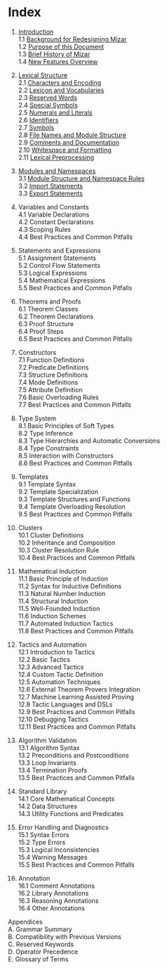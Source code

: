 # Index

1. [Introduction](./1.introduction.md)  
    1.1 [Background for Redesigning Mizar](./1.introduction.md#11-background-for-redesigning-mizar)  
    1.2 [Purpose of this Document](./1.introduction.md#12-purpose-of-this-document)  
    1.3 [Brief History of Mizar](./1.introduction.md#13-brief-history-of-mizar)  
    1.4 [New Features Overview](./1.introduction.md#14-new-features-overview)  

2. [Lexical Structure](./2.lexical_structure.md)  
    2.1 [Characters and Encoding](./2.lexical_structure.md#21-characters-and-encoding)  
    2.2 [Lexicon and Vocabularies](./2.lexical_structure.md#22-lexicon-and-vocabularies)  
    2.3 [Reserved Words](./2.lexical_structure.md#23-reserved-words)  
    2.4 [Special Symbols](./2.lexical_structure.md#24-special-symbols)  
    2.5 [Numerals and Literals](./2.lexical_structure.md#25-numerals-and-literals)  
    2.6 [Identifiers](./2.lexical_structure.md#26-identifiers)  
    2.7 [Symbols](./2.lexical_structure.md#27-symbols)  
    2.8 [File Names and Module Structure](./2.lexical_structure.md#28-file-names-and-module-structure)  
    2.9 [Comments and Documentation](./2.lexical_structure.md#29-comments-and-documentation)  
    2.10 [Whitespace and Formatting](./2.lexical_structure.md#210-whitespace-and-formatting)  
    2.11 [Lexical Preprocessing](./2.lexical_structure.md#211-lexical-preprocessing)  

3. [Modules and Namespaces](./3.modules_and_namespaces.md)  
    3.1 [Module Structure and Namespace Rules](./3.modules_and_namespaces.md#31-module-structure-and-namespace-rules)  
    3.2 [Import Statements](./3.modules_and_namespaces.md#32-import-statements)  
    3.3 [Export Statements](./3.modules_and_namespaces.md#33-export-statements)  

4. Variables and Constants  
    4.1 Variable Declarations  
    4.2 Constant Declarations  
    4.3 Scoping Rules  
    4.4 Best Practices and Common Pitfalls  

5. Statements and Expressions  
    5.1 Assignment Statements  
    5.2 Control Flow Statements  
    5.3 Logical Expressions  
    5.4 Mathematical Expressions  
    5.5 Best Practices and Common Pitfalls  

6. Theorems and Proofs  
    6.1 Theorem Classes  
    6.2 Theorem Declarations  
    6.3 Proof Structure  
    6.4 Proof Steps  
    6.5 Best Practices and Common Pitfalls  

7. Constructors  
    7.1 Function Definitions  
    7.2 Predicate Definitions  
    7.3 Structure Definitions  
    7.4 Mode Definitions  
    7.5 Attribute Definition  
    7.6 Basic Overloading Rules  
    7.7 Best Practices and Common Pitfalls  

8. Type System  
    8.1 Basic Principles of Soft Types  
    8.2 Type Inference  
    8.3 Type Hierarchies and Automatic Conversions  
    8.4 Type Constraints  
    8.5 Interaction with Constructors  
    8.6 Best Practices and Common Pitfalls  

9. Templates  
    9.1 Template Syntax  
    9.2 Template Specialization  
    9.3 Template Structures and Functions  
    9.4 Template Overloading Resolution  
    9.5 Best Practices and Common Pitfalls  

10. Clusters  
    10.1 Cluster Definitions  
    10.2 Inheritance and Composition  
    10.3 Cluster Resolution Rule  
    10.4 Best Practices and Common Pitfalls  

11. Mathematical Induction  
    11.1 Basic Principle of Induction  
    11.2 Syntax for Inductive Definitions  
    11.3 Natural Number Induction  
    11.4 Structural Induction  
    11.5 Well-Founded Induction  
    11.6 Induction Schemes  
    11.7 Automated Induction Tactics  
    11.8 Best Practices and Common Pitfalls  

12. Tactics and Automation  
    12.1 Introduction to Tactics  
    12.2 Basic Tactics  
    12.3 Advanced Tactics  
    12.4 Custom Tactic Definition  
    12.5 Automation Techniques  
    12.6 External Theorem Provers Integration  
    12.7 Machine Learning Assisted Proving  
    12.8 Tactic Languages and DSLs  
    12.9 Best Practices and Common Pitfalls  
    12.10 Debugging Tactics  
    12.11 Best Practices and Common Pitfalls  

13. Algorithm Validation  
    13.1 Algorithm Syntax  
    13.2 Preconditions and Postconditions  
    13.3 Loop Invariants  
    13.4 Termination Proofs  
    13.5 Best Practices and Common Pitfalls  

14. Standard Library  
    14.1 Core Mathematical Concepts  
    14.2 Data Structures  
    14.3 Utility Functions and Predicates  

15. Error Handling and Diagnostics  
    15.1 Syntax Errors  
    15.2 Type Errors  
    15.3 Logical Inconsistencies  
    15.4 Warning Messages  
    15.5 Best Practices and Common Pitfalls  

16. Annotation  
    16.1 Comment Annotations  
    16.2 Library Annotations  
    16.3 Reasoning Annotations  
    16.4 Other Annotations  

Appendices  
A. Grammar Summary  
B. Compatibility with Previous Versions  
C. Reserved Keywords  
D. Operator Precedence  
E. Glossary of Terms  
